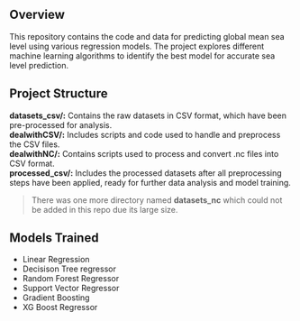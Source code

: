 ## Overview
This repository contains the code and data for predicting global mean sea level using various regression models. The project explores different machine learning algorithms to identify the best model for accurate sea level prediction.

## Project Structure
**datasets_csv/:** Contains the raw datasets in CSV format, which have been pre-processed for analysis. \
**dealwithCSV/:** Includes scripts and code used to handle and preprocess the CSV files.\
**dealwithNC/:** Contains scripts used to process and convert .nc files into CSV format.\
**processed_csv/:** Includes the processed datasets after all preprocessing steps have been applied, ready for further data analysis and model training.

>There was one more directory named **datasets_nc** which could not be added in this repo due its large size.

## Models Trained
- Linear Regression
- Decisison Tree regressor
- Random Forest Regressor
- Support Vector Regressor
- Gradient Boosting
- XG Boost Regressor

  
